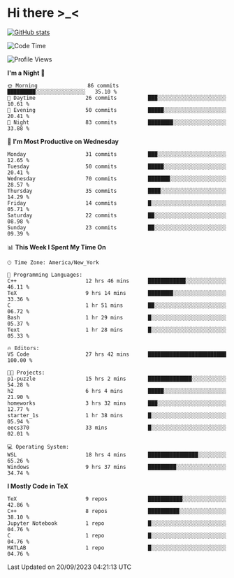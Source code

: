 # Hi there \>_<

[![GitHub stats](https://github-readme-stats.vercel.app/api?username=ARessegetesStery&show_icons=true&theme=transparent)](https://github.com/anuraghazra/github-readme-stats)

<!--START_SECTION:waka-->
![Code Time](http://img.shields.io/badge/Code%20Time-321%20hrs%2036%20mins-blue)

![Profile Views](http://img.shields.io/badge/Profile%20Views-0-blue)

**I'm a Night 🦉** 

```text
🌞 Morning                86 commits          █████████░░░░░░░░░░░░░░░░   35.10 % 
🌆 Daytime                26 commits          ███░░░░░░░░░░░░░░░░░░░░░░   10.61 % 
🌃 Evening                50 commits          █████░░░░░░░░░░░░░░░░░░░░   20.41 % 
🌙 Night                  83 commits          ████████░░░░░░░░░░░░░░░░░   33.88 % 
```
📅 **I'm Most Productive on Wednesday** 

```text
Monday                   31 commits          ███░░░░░░░░░░░░░░░░░░░░░░   12.65 % 
Tuesday                  50 commits          █████░░░░░░░░░░░░░░░░░░░░   20.41 % 
Wednesday                70 commits          ███████░░░░░░░░░░░░░░░░░░   28.57 % 
Thursday                 35 commits          ████░░░░░░░░░░░░░░░░░░░░░   14.29 % 
Friday                   14 commits          █░░░░░░░░░░░░░░░░░░░░░░░░   05.71 % 
Saturday                 22 commits          ██░░░░░░░░░░░░░░░░░░░░░░░   08.98 % 
Sunday                   23 commits          ██░░░░░░░░░░░░░░░░░░░░░░░   09.39 % 
```


📊 **This Week I Spent My Time On** 

```text
🕑︎ Time Zone: America/New_York

💬 Programming Languages: 
C++                      12 hrs 46 mins      ████████████░░░░░░░░░░░░░   46.11 % 
TeX                      9 hrs 14 mins       ████████░░░░░░░░░░░░░░░░░   33.36 % 
C                        1 hr 51 mins        ██░░░░░░░░░░░░░░░░░░░░░░░   06.72 % 
Bash                     1 hr 29 mins        █░░░░░░░░░░░░░░░░░░░░░░░░   05.37 % 
Text                     1 hr 28 mins        █░░░░░░░░░░░░░░░░░░░░░░░░   05.33 % 

🔥 Editors: 
VS Code                  27 hrs 42 mins      █████████████████████████   100.00 % 

🐱‍💻 Projects: 
p1-puzzle                15 hrs 2 mins       ██████████████░░░░░░░░░░░   54.28 % 
h2                       6 hrs 4 mins        █████░░░░░░░░░░░░░░░░░░░░   21.90 % 
homeworks                3 hrs 32 mins       ███░░░░░░░░░░░░░░░░░░░░░░   12.77 % 
starter_1s               1 hr 38 mins        █░░░░░░░░░░░░░░░░░░░░░░░░   05.94 % 
eecs370                  33 mins             █░░░░░░░░░░░░░░░░░░░░░░░░   02.01 % 

💻 Operating System: 
WSL                      18 hrs 4 mins       ████████████████░░░░░░░░░   65.26 % 
Windows                  9 hrs 37 mins       █████████░░░░░░░░░░░░░░░░   34.74 % 
```

**I Mostly Code in TeX** 

```text
TeX                      9 repos             ███████████░░░░░░░░░░░░░░   42.86 % 
C++                      8 repos             ██████████░░░░░░░░░░░░░░░   38.10 % 
Jupyter Notebook         1 repo              █░░░░░░░░░░░░░░░░░░░░░░░░   04.76 % 
C                        1 repo              █░░░░░░░░░░░░░░░░░░░░░░░░   04.76 % 
MATLAB                   1 repo              █░░░░░░░░░░░░░░░░░░░░░░░░   04.76 % 
```




 Last Updated on 20/09/2023 04:21:13 UTC
<!--END_SECTION:waka-->
